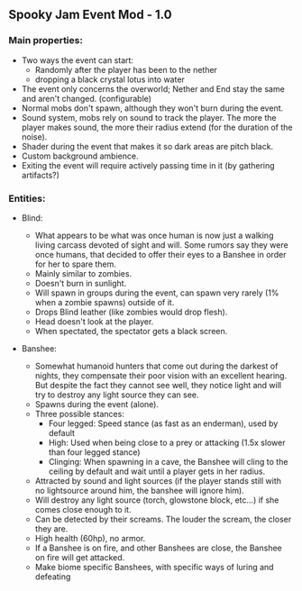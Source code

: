 ## Spooky Jam Event Mod - 1.0

### Main properties:

- Two ways the event can start:
  - Randomly after the player has been to the nether
  - dropping a black crystal lotus into water
- The event only concerns the overworld; Nether and End stay the same and aren't changed. (configurable)
- Normal mobs don't spawn, although they won't burn during the event.
- Sound system, mobs rely on sound to track the player. The more the player makes sound, the more their radius extend (for the duration of the noise).
- Shader during the event that makes it so dark areas are pitch black.
- Custom background ambience.
- Exiting the event will require actively passing time in it (by gathering artifacts?)

### Entities:

- Blind:
  - What appears to be what was once human is now just a walking living carcass devoted of sight and will. Some rumors say they were once humans, that decided to offer their eyes to a Banshee in order for her to spare them.
  - Mainly similar to zombies.
  - Doesn't burn in sunlight.
  - Will spawn in groups during the event, can spawn very rarely (1% when a zombie spawns) outside of it.
  - Drops Blind leather (like zombies would drop flesh).
  - <low priority> Head doesn't look at the player.
  - <low priority> When spectated, the spectator gets a black screen.

- Banshee:
  - Somewhat humanoid hunters that come out during the darkest of nights, they compensate their poor vision with an excellent hearing. But despite the fact they cannot see well, they notice light and will try to destroy any light source they can see.
  - Spawns during the event (alone).
  - Three possible stances:
    - Four legged: Speed stance (as fast as an enderman), used by default
    - High: Used when being close to a prey or attacking (1.5x slower than four legged stance)
    - <low priority> Clinging: When spawning in a cave, the Banshee will cling to the ceiling by default and wait until a player gets in her radius.
  - Attracted by sound and light sources (if the player stands still with no lightsource around him, the banshee will ignore him).
  - Will destroy any light source (torch, glowstone block, etc...) if she comes close enough to it.
  - Can be detected by their screams. The louder the scream, the closer they are.
  - High health (60hp), no armor.
  - <low priority> If a Banshee is on fire, and other Banshees are close, the Banshee on fire will get attacked.
  - <nothing else to do priority> Make biome specific Banshees, with specific ways of luring and defeating